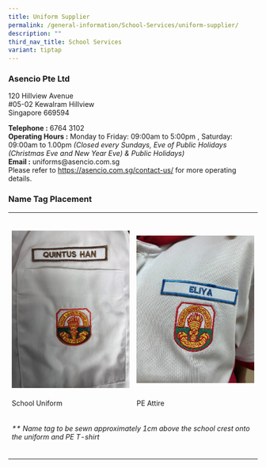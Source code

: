 ```yaml
---
title: Uniform Supplier
permalink: /general-information/School-Services/uniform-supplier/
description: ""
third_nav_title: School Services
variant: tiptap
---
```

<h3>Asencio Pte Ltd</h3>
<p>120 Hillview Avenue
<br>#05-02 Kewalram Hillview
<br>Singapore 669594</p>
<p><strong>Telephone :</strong>&nbsp;6764 3102
<br><strong>Operating Hours :</strong>&nbsp;Monday to Friday: 09:00am to 5:00pm
,&nbsp;Saturday: 09:00am to 1.00pm <em>(Closed every Sundays, Eve of Public Holidays (Christmas Eve and New Year Eve) &amp; Public Holidays)</em> 
<br><strong>Email :</strong>&nbsp;uniforms@asencio.com.sg
<br>Please refer to&nbsp;<a href="https://asencio.com.sg/contact-us/" rel="noopener noreferrer nofollow" target="_blank">https://asencio.com.sg/contact-us/</a>&nbsp;for
more operating details.</p>
<h3>Name Tag Placement</h3>
<table>
<tbody>
<tr>
<th rowspan="1" colspan="1">
<p></p>
</th>
<th rowspan="1" colspan="1">
<p></p>
</th>
</tr>
<tr>
<td rowspan="1" colspan="1">
<p></p>
<div class="isomer-image-wrapper">
<img style="width: 100%" height="auto" width="100%" alt="" src="/images/2024 Others/SchUniform_NameTag.jpg">
</div>
</td>
<td rowspan="1" colspan="1">
<p></p>
<div class="isomer-image-wrapper">
<img style="width: 100%" height="auto" width="100%" alt="" src="/images/2024 Others/SchPEUniform_NameTag.jpg">
</div>
</td>
</tr>
<tr>
<td rowspan="1" colspan="1">
<p>School Uniform</p>
</td>
<td rowspan="1" colspan="1">
<p>PE Attire</p>
</td>
</tr>
<tr>
<td rowspan="1" colspan="2">
<p><em>** Name tag to be sewn approximately 1cm above the school crest onto the uniform and PE T-shirt</em>
</p>
</td>
</tr>
<tr>
<td rowspan="1" colspan="1">
<p></p>
</td>
<td rowspan="1" colspan="1">
<p></p>
</td>
</tr>
</tbody>
</table>
<p></p>